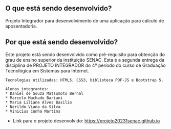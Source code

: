 ## O que está sendo desenvolvido?

Projeto Integrador para desenvolvimento de uma aplicação para cálculo de aposentadoria.

## Por que está sendo desenvolvido?

 Este projeto está sendo desenvolvido como pré-requisito para obtenção do grau de ensino superior da instituição SENAC. Esta é a segunda entrega da disciplina de PROJETO INTEGRADOR do 4º período do curso de Graduação Tecnológica em Sistemas para Internet.

    Tecnologias utilizadas: HTML5, CSS3, biblioteca PDF-JS e Bootstrap 5. 
    
    Alunos integrantes:
    * Daniel de Souza Matsumoto Bernal
    * Marcelo Machado Bariani
    * Maria Liliane Alves Basilio
    * Nerildo Viana da Silva
    * Vinicius Cunha Martins 

 * Link para o projeto desenvolvido: https://projeto20231senac.github.io
